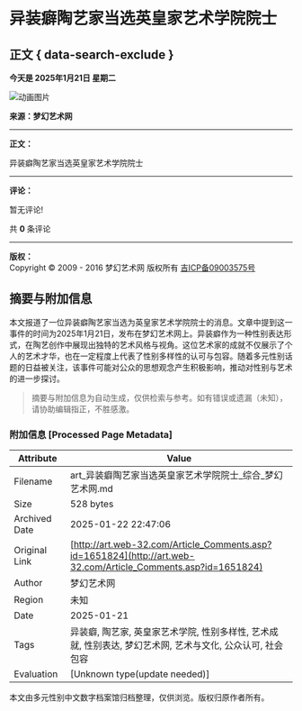 # 异装癖陶艺家当选英皇家艺术学院院士

## 正文 { data-search-exclude }


**今天是 2025年1月21日 星期二**

![动画图片](http://mhysw.com/user/art/动画图片/d1.gif)

**来源：梦幻艺术网**

---

**正文：**

异装癖陶艺家当选英皇家艺术学院院士

---

**评论：**

暂无评论!

共 **0** 条评论

---

**版权：**  
Copyright © 2009 - 2016 梦幻艺术网 版权所有 [吉ICP备09003575号](http://www.miibeian.gov.cn/)
<!-- tcd_original_link http://art.web-32.com/Article_Comments.asp?id=1651824 -->


## 摘要与附加信息

<!-- tcd_abstract -->
本文报道了一位异装癖陶艺家当选为英皇家艺术学院院士的消息。文章中提到这一事件的时间为2025年1月21日，发布在梦幻艺术网上。异装癖作为一种性别表达形式，在陶艺创作中展现出独特的艺术风格与视角。这位艺术家的成就不仅展示了个人的艺术才华，也在一定程度上代表了性别多样性的认可与包容。随着多元性别话题的日益被关注，该事件可能对公众的思想观念产生积极影响，推动对性别与艺术的进一步探讨。
<!-- tcd_abstract_end -->

> 摘要与附加信息为自动生成，仅供检索与参考。如有错误或遗漏（未知），请协助编辑指正，不胜感激。

### 附加信息 [Processed Page Metadata]

| Attribute       | Value                                  |
|-----------------|----------------------------------------|
| Filename        | art_异装癖陶艺家当选英皇家艺术学院院士_综合_梦幻艺术网.md                             |
| Size            | 528 bytes                           |
| Archived Date   | 2025-01-22 22:47:06                             |
| Original Link   | [http://art.web-32.com/Article_Comments.asp?id=1651824](http://art.web-32.com/Article_Comments.asp?id=1651824)                       |
| Author          | 梦幻艺术网                               |
| Region          | 未知                               |
| Date            | 2025-01-21                                 |
| Tags            | 异装癖, 陶艺家, 英皇家艺术学院, 性别多样性, 艺术成就, 性别表达, 梦幻艺术网, 艺术与文化, 公众认可, 社会包容                                 |
| Evaluation            | [Unknown type(update needed)]                                 |
<!-- tcd_table_end -->

本文由多元性别中文数字档案馆归档整理，仅供浏览。版权归原作者所有。
